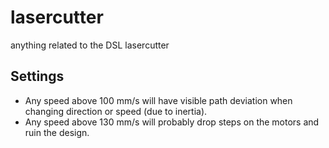 # lasercutter
anything related to the DSL lasercutter


## Settings
* Any speed above 100 mm/s will have visible path deviation when changing
  direction or speed (due to inertia).
* Any speed above 130 mm/s will probably drop steps on the motors and ruin the
  design.
